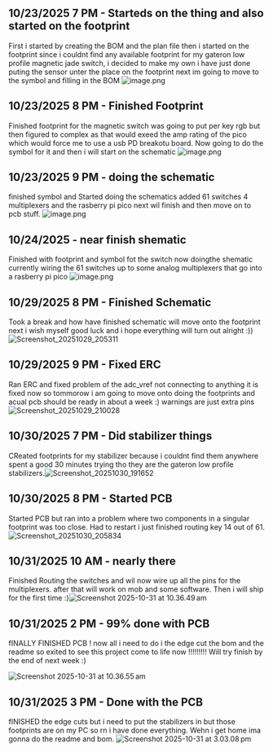 <!--
  ===================    !!READ THIS NOTICE!!   ====================
  DO NOT edit this file manually. Your changes WILL BE OVERWRITTEN!
  This journal is auto generated and updated by Hack Club Blueprint.
  To edit this file, please edit your journal entries on Blueprint.
  ==================================================================
-->

## 10/23/2025 7 PM - Starteds on the thing and also started on the footprint  

First i started by creating the BOM and the plan file then i started on the footprint since i couldnt find any available footprint for my gateron low profile magnetic jade switch, i decided to make my own i have just done puting the sensor unter the place on the footprint next im going to move to the symbol and filling in the BOM
![image.png](https://blueprint.hackclub.com/user-attachments/blobs/proxy/eyJfcmFpbHMiOnsiZGF0YSI6NDY4MywicHVyIjoiYmxvYl9pZCJ9fQ==--74168f6ad4f0b32e9b2843283b8edae955a3fc3f/image.png)
  

## 10/23/2025 8 PM - Finished Footprint  

Finished footprint for the magnetic switch was going to put per key rgb but then figured to complex as that would exeed the amp rating of the pico which would force me to use a usb PD breakotu board. Now going to do the symbol for it and then i will start on the schematic
![image.png](https://blueprint.hackclub.com/user-attachments/blobs/proxy/eyJfcmFpbHMiOnsiZGF0YSI6NDY5NiwicHVyIjoiYmxvYl9pZCJ9fQ==--3c2797a49a09c00b5227802825e7a742d12161cb/image.png)
  

## 10/23/2025 9 PM - doing the schematic  

finished symbol and Started doing the schematics added 61 switches 4 multiplexers and the rasberry pi pico next wil finish and then move on to pcb stuff.
![image.png](https://blueprint.hackclub.com/user-attachments/blobs/proxy/eyJfcmFpbHMiOnsiZGF0YSI6NDY5NywicHVyIjoiYmxvYl9pZCJ9fQ==--140fdcfb0d2fa820114502bb90581ea2628696bf/image.png)
  

## 10/24/2025 - near finish shematic  

Finished with footprint and symbol fot the switch now doingthe shematic currently wiring the 61 switches up to some analog multiplexers that go into a rasberry pi pico 
![image.png](https://blueprint.hackclub.com/user-attachments/blobs/proxy/eyJfcmFpbHMiOnsiZGF0YSI6NTA0MywicHVyIjoiYmxvYl9pZCJ9fQ==--7bb4fb7c9819e5b4063a9feb0977569ff4cc4385/image.png)
  

## 10/29/2025 8 PM - Finished Schematic  

Took a break and how have finished schematic will move onto the footprint next i wish myself good luck and i hope everything will turn out alright :))![Screenshot_20251029_205311](https://blueprint.hackclub.com/user-attachments/blobs/proxy/eyJfcmFpbHMiOnsiZGF0YSI6NjQ2NCwicHVyIjoiYmxvYl9pZCJ9fQ==--5c0fa5acb61d02199a7003b92c194ffac46e75e2/Screenshot_20251029_205311.png)
  

## 10/29/2025 9 PM - Fixed ERC  

Ran ERC and fixed problem of the adc_vref not connecting to anything it is fixed now so tommorow i am going to move onto doing the footprints and acual pcb should be ready in about a week :)
warnings are just extra pins
![Screenshot_20251029_210028](https://blueprint.hackclub.com/user-attachments/blobs/proxy/eyJfcmFpbHMiOnsiZGF0YSI6NjQ2NSwicHVyIjoiYmxvYl9pZCJ9fQ==--7b59094bfecafd2ce1269134ac2a0b59b31a6302/Screenshot_20251029_210028.png) 
  

## 10/30/2025 7 PM - Did stabilizer things  

CReated footprints for my stabilizer because i couldnt find them anywhere spent a good 30 minutes trying tho they are the gateron low profile stabilizers.![Screenshot_20251030_191652](https://blueprint.hackclub.com/user-attachments/blobs/proxy/eyJfcmFpbHMiOnsiZGF0YSI6NjY0MiwicHVyIjoiYmxvYl9pZCJ9fQ==--fd4da37fb41f670e5874ec17b6c9456094adc797/Screenshot_20251030_191652.png)
  

## 10/30/2025 8 PM - Started PCB  

Started PCB but ran into a problem where two components in a singular footprint was too close. Had to restart i just finished routing key 14 out of 61.![Screenshot_20251030_205834](https://blueprint.hackclub.com/user-attachments/blobs/proxy/eyJfcmFpbHMiOnsiZGF0YSI6NjY1OSwicHVyIjoiYmxvYl9pZCJ9fQ==--9e6da24b95d989336918e66208af9533365db82c/Screenshot_20251030_205834.png)
  

## 10/31/2025 10 AM - nearly there  

Finished Routing the switches and wil now wire up all the pins for the multiplexers. after that will work on mob and some software. Then i will ship for the first time :)![Screenshot 2025-10-31 at 10.36.49 am](https://blueprint.hackclub.com/user-attachments/blobs/proxy/eyJfcmFpbHMiOnsiZGF0YSI6Njg1MywicHVyIjoiYmxvYl9pZCJ9fQ==--9a4edc2f81b734c355db8121a6ce8c81890e396a/Screenshot%202025-10-31%20at%2010.36.49%E2%80%AFam.png)
  

## 10/31/2025 2 PM - 99% done with PCB  

fINALLY FINISHED PCB ! now all i need to do i the edge cut the bom and the readme so exited to see this project come to life now !!!!!!!!! Will try finish by the end of next week :)

![Screenshot 2025-10-31 at 10.36.55 am](https://blueprint.hackclub.com/user-attachments/blobs/proxy/eyJfcmFpbHMiOnsiZGF0YSI6NjkwNiwicHVyIjoiYmxvYl9pZCJ9fQ==--5a0b0008f491761ae2e0ac40e8845802a4e4a02f/Screenshot%202025-10-31%20at%2010.36.55%E2%80%AFam.png)
  

## 10/31/2025 3 PM - Done with the PCB  

fINISHED the edge cuts but i need to put the stabilizers in but those footprints are on my PC so rn i have done everything. Wehn i get home ima gonna do the readme and bom.
![Screenshot 2025-10-31 at 3.03.08 pm](https://blueprint.hackclub.com/user-attachments/blobs/proxy/eyJfcmFpbHMiOnsiZGF0YSI6NjkwOSwicHVyIjoiYmxvYl9pZCJ9fQ==--57c31822d02e23e1f6b9de29583a2e4a3f418917/Screenshot%202025-10-31%20at%203.03.08%E2%80%AFpm.png)
  

